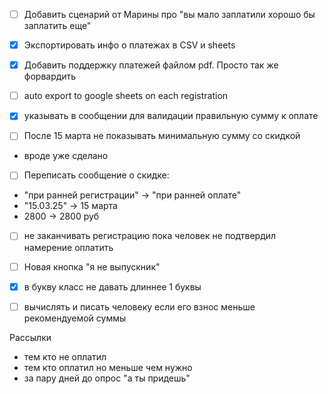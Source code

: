- [ ] Добавить сценарий от Марины про "вы мало заплатили хорошо бы заплатить еще"
- [x] Экспортировать инфо о платежах в CSV и sheets
- [x] Добавить поддержку платежей файлом pdf. Просто так же форвардить

- [ ] auto export to google sheets on each registration

- [x] указывать в сообщении для валидации правильную сумму к оплате
- [ ] После 15 марта не показывать минимальную сумму со скидкой
- вроде уже сделано
- [ ] Переписать сообщение о скидке:
- "при ранней регистрации" -> "при ранней оплате"
- "15.03.25" -> 15 марта
- 2800 -> 2800 руб
- [ ]  не заканчивать регистрацию пока человек не подтвердил намерение оплатить
- [ ]  Новая кнопка "я не выпускник"
- [x]  в букву класс не давать длиннее 1 буквы
- [ ]  вычислять и писать человеку если его взнос меньше рекомендуемой суммы


Рассылки
- тем кто не оплатил
- тем кто оплатил но меньше чем нужно
- за пару дней до опрос "а ты придешь"